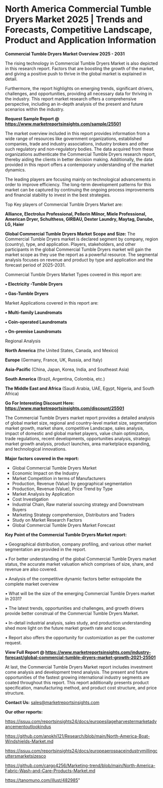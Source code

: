# North America Commercial Tumble Dryers Market 2025 | Trends and Forecasts, Competitive Landscape, Product and Application Information

<Strong> Commercial Tumble Dryers Market Overview 2025 - 2031</strong>

The rising technology in Commercial Tumble Dryers Market is also depicted in this research report. Factors that are boosting the growth of the market, and giving a positive push to thrive in the global market is explained in detail.

Furthermore, the report highlights on emerging trends, significant drivers, challenges, and opportunities, providing all necessary data for thriving in the industry. This report market research offers a comprehensive perspective, including an in-depth analysis of the present and future scenarios within the industry.

<strong>Request Sample Report @ <a href=https://www.marketreportsinsights.com/sample/25501>https://www.marketreportsinsights.com/sample/25501</a></strong>

The market overview included in this report provides information from a wide range of resources like government organizations, established companies, trade and industry associations, industry brokers and other such regulatory and non-regulatory bodies. The data acquired from these organizations authenticate the Commercial Tumble Dryers research report, thereby aiding the clients in better decision making. Additionally, the data provided in this report offers a contemporary understanding of the market dynamics.

The leading players are focusing mainly on technological advancements in order to improve efficiency. The long-term development patterns for this market can be captured by continuing the ongoing process improvements and financial stability to invest in the best strategies.

Top Key players of Commercial Tumble Dryers Market are:

<strong>Alliance, Electrolux Professional, Pellerin Milnor, Miele Professional, American Dryer, Schulthess, GIRBAU, Dexter Laundry, Maytag, Danube, LG, Haier</strong>

<strong><b>Global Commercial Tumble Dryers Market Scope and Size:</b></strong>
The Commercial Tumble Dryers market is declared segment by company, region (country), type, and application. Players, stakeholders, and other participants in the global Commercial Tumble Dryers market will gain the market scope as they use the report as a powerful resource. The segmental analysis focuses on revenue and product by type and application and the forecast period of 2025-2031.

Commercial Tumble Dryers Market Types covered in this report are:

<strong>• Electricity -Tumble Dryers

• Gas-Tumble Dryers</strong>

Market Applications covered in this report are:

<strong>• Multi-family Laundromats

• Coin-operated Laundromats

• On-premise Laundromats</strong> 

Regional Analysis

<strong>North America</strong> (the United States, Canada, and Mexico)

<strong>Europe</strong> (Germany, France, UK, Russia, and Italy)

<strong>Asia-Pacific</strong> (China, Japan, Korea, India, and Southeast Asia)

<strong>South America</strong> (Brazil, Argentina, Colombia, etc.)

<strong>The Middle East and Africa</strong> (Saudi Arabia, UAE, Egypt, Nigeria, and South Africa)

<strong>Go For Interesting Discount Here: <a href=https://www.marketreportsinsights.com/discount/25501>https://www.marketreportsinsights.com/discount/25501</a></strong>

The Commercial Tumble Dryers market report provides a detailed analysis of global market size, regional and country-level market size, segmentation market growth, market share, competitive Landscape, sales analysis, impact of domestic and global market players, value chain optimization, trade regulations, recent developments, opportunities analysis, strategic market growth analysis, product launches, area marketplace expanding, and technological innovations.

<strong><b>Major factors covered in the report:</b></strong>
<ul>
  <li>Global Commercial Tumble Dryers Market </li>
  <li>Economic Impact on the Industry</li>
  <li>Market Competition in terms of Manufacturers</li>
  <li>Production, Revenue (Value) by geographical segmentation</li>
  <li>Production, Revenue (Value), Price Trend by Type</li>
  <li>Market Analysis by Application</li>
  <li>Cost Investigation</li>
  <li>Industrial Chain, Raw material sourcing strategy and Downstream Buyers</li>
  <li>Marketing Strategy comprehension, Distributors and Traders</li>
  <li>Study on Market Research Factors</li>
  <li>Global Commercial Tumble Dryers Market Forecast</li>
</ul>

<strong><b>Key Point of the Commercial Tumble Dryers Market report:</b></strong>

• Geographical distribution, company profiling, and various other market segmentation are provided in the report.

• For better understanding of the global Commercial Tumble Dryers market status, the accurate market valuation which comprises of size, share, and revenue are also covered.

• Analysis of the competitive dynamic factors better extrapolate the complete market overview

• What will be the size of the emerging Commercial Tumble Dryers market in 2031?

• The latest trends, opportunities and challenges, and growth drivers provide better construal of the Commercial Tumble Dryers Market.

• In-detail industrial analysis, sales study, and production understanding shed more light on the future market growth rate and scope.

• Report also offers the opportunity for customization as per the customer request.

<strong><b>View Full Report @ <a href=https://www.marketreportsinsights.com/industry-forecast/global-commercial-tumble-dryers-market-growth-2021-25501>https://www.marketreportsinsights.com/industry-forecast/global-commercial-tumble-dryers-market-growth-2021-25501</a></b></strong>


At last, the Commercial Tumble Dryers Market report includes investment come analysis and development trend analysis. The present and future opportunities of the fastest growing international industry segments are coated throughout this report. This report additionally presents product specification, manufacturing method, and product cost structure, and price structure.

<strong>Contact Us:</strong>
sales@marketreportsinsights.com

<strong>Our other reports:</strong>

<a href=https://issuu.com/reportsinsights24/docs/europesilageharvestermarketadvancementoutlookindus>https://issuu.com/reportsinsights24/docs/europesilageharvestermarketadvancementoutlookindus</a>

<a href=https://github.com/anokhi121/Research/blob/main/North-America-Boat-Windshields-Market.md>https://github.com/anokhi121/Research/blob/main/North-America-Boat-Windshields-Market.md</a>

<a href=https://issuu.com/reportsinsights24/docs/europeaerospaceindustrymillingcuttersmarketsizesco>https://issuu.com/reportsinsights24/docs/europeaerospaceindustrymillingcuttersmarketsizesco</a>

<a href=https://github.com/cargo4256/Marketing-trend/blob/main/North-America-Fabric-Wash-and-Care-Products-Market.md>https://github.com/cargo4256/Marketing-trend/blob/main/North-America-Fabric-Wash-and-Care-Products-Market.md</a>

<a href=https://tanomuno.com/illust/482985>https://tanomuno.com/illust/482985</a>"
